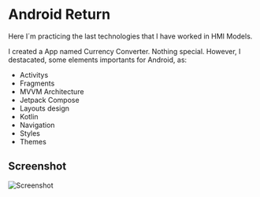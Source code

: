 # Android Return
Here I´m practicing the last technologies that I have worked in HMI Models.

I created a App named Currency Converter.
Nothing special.
However, I destacated, some elements importants for Android, as:

- Activitys
- Fragments
- MVVM Architecture
- Jetpack Compose
- Layouts design
- Kotlin
- Navigation
- Styles
- Themes

## Screenshot
![Screenshot](https://user-images.githubusercontent.com/111255642/192700518-96f306b3-3a20-4068-ae90-16edd897aab6.PNG)
